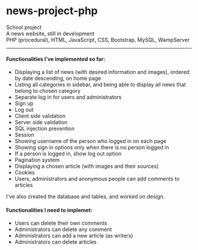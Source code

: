 # news-project-php
School project\
A news website, still in development\
PHP (procedural), HTML, JavaScript, CSS, Bootstrap, MySQL, WampServer
***
#### Functionalities I've implemented so far:
* Displaying a list of news (with desired information and images), ordered by date descending, on home page
* Listing all categories in sidebar, and being able to display all news that belong to chosen category
* Separate log in for users and administrators
* Sign up
* Log out
* Client side validation
* Server side validation
* SQL injection prevention
* Session
* Showing username of the person who logged in on each page
* Showing sign in options only when there is no person logged in
* If a person is logged in, show log out option
* Pagination system
* Displaying a chosen article (with images and their sources)
* Cookies
* Users, administrators and anonymous people can add comments to articles


I've also created the database and tables, and worked on design.
#### Functionalities I need to implemet:
* Users can delete their own comments
* Administrators can delete any comment
* Administrators can add a new article (as writers)
* Administrators can delete articles
